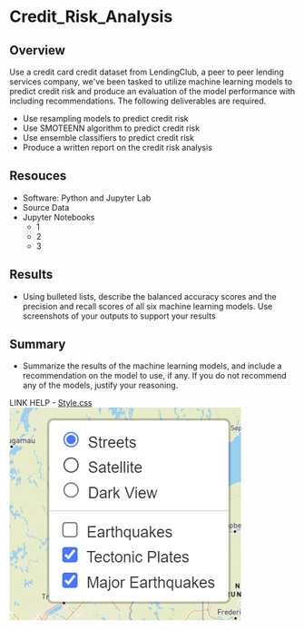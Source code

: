 # Credit_Risk_Analysis

## Overview
Use a credit card credit dataset from LendingClub, a peer to peer lending services company, we've been tasked to utilize machine learning models to predict credit risk and produce an evaluation of the model performance with including recommendations.  The following deliverables are required.
  - Use resampling models to predict credit risk
  - Use SMOTEENN algorithm to predict credit risk
  - Use ensemble classifiers to predict credit risk
  - Produce a written report on the credit risk analysis

## Resouces

  - Software: Python and Jupyter Lab
  - Source Data
  - Jupyter Notebooks
    - 1
    - 2
    - 3

## Results
- Using bulleted lists, describe the balanced accuracy scores and the precision and recall scores of all six machine learning models.  Use screenshots of your outputs to support your results

## Summary
- Summarize the results of the machine learning models, and include a recommendation on the model to use, if any.  If you do not recommend any of the models, justify your reasoning.


LINK HELP
    - [Style.css](https://github.com/sbretag/Mapping_Earthquakes/blob/main/Earthquake_Challenge/static/css/style.css)
![image](https://github.com/sbretag/Mapping_Earthquakes/blob/main/Earthquake_Challenge/Images/Map_Options.png)
